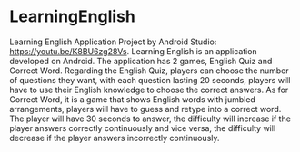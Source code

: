 # LearningEnglish
Learning English Application Project by Android Studio: https://youtu.be/K8BU6zg28Vs. Learning English is an application developed on Android. The application has 2 games, English Quiz and Correct Word. Regarding the English Quiz, players can choose the number of questions they want, with each question lasting 20 seconds, players will have to use their English knowledge to choose the correct answers. As for Correct Word, it is a game that shows English words with jumbled arrangements, players will have to guess and retype into a correct word. The player will have 30 seconds to answer, the difficulty will increase if the player answers correctly continuously and vice versa, the difficulty will decrease if the player answers incorrectly continuously.
